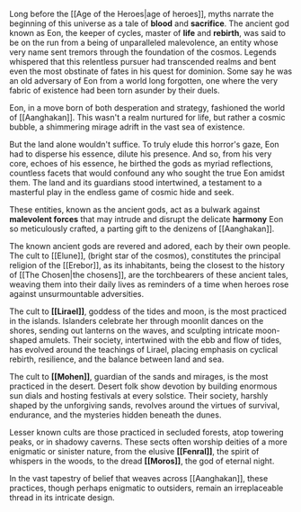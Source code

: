 
Long before the [[Age of the Heroes|age of heroes]], myths narrate the beginning of this universe as a tale of **blood** and **sacrifice**. The ancient god known as Eon, the keeper of cycles, master of **life** and **rebirth**, was said to be on the run from a being of unparalleled malevolence, an entity whose very name sent tremors through the foundation of the cosmos. Legends whispered that this relentless pursuer had transcended realms and bent even the most obstinate of fates in his quest for dominion. Some say he was an old adversary of Eon from a world long forgotten, one where the very fabric of existence had been torn asunder by their duels.

Eon, in a move born of both desperation and strategy, fashioned the world of [[Aanghakan]]. This wasn't a realm nurtured for life, but rather a cosmic bubble, a shimmering mirage adrift in the vast sea of existence.

But the land alone wouldn't suffice. To truly elude this horror's gaze, Eon had to disperse his essence, dilute his presence. And so, from his very core, echoes of his essence, he birthed the gods as myriad reflections, countless facets that would confound any who sought the true Eon amidst them. The land and its guardians stood intertwined, a testament to a masterful play in the endless game of cosmic hide and seek.

These entities, known as the ancient gods, act as a bulwark against **malevolent forces** that may intrude and disrupt the delicate **harmony** Eon so meticulously crafted, a parting gift to the denizens of [[Aanghakan]].

The known ancient gods are revered and adored, each by their own people. The cult to [[Elune]], (bright star of the cosmos), constitutes the principal religion of the [[Erebor]], as its inhabitants, being the closest to the history of [[The Chosen|the chosens]], are the torchbearers of these ancient tales, weaving them into their daily lives as reminders of a time when heroes rose against unsurmountable adversities.

The cult to **[[Lirael]]**, goddess of the tides and moon, is the most practiced in the islands. Islanders celebrate her through moonlit dances on the shores, sending out lanterns on the waves, and sculpting intricate moon-shaped amulets. Their society, intertwined with the ebb and flow of tides, has evolved around the teachings of Lirael, placing emphasis on cyclical rebirth, resilience, and the balance between land and sea.

The cult to **[[Mohen]]**, guardian of the sands and mirages, is the most practiced in the desert. Desert folk show devotion by building enormous sun dials and hosting festivals at every solstice. Their society, harshly shaped by the unforgiving sands, revolves around the virtues of survival, endurance, and the mysteries hidden beneath the dunes.

Lesser known cults are those practiced in secluded forests, atop towering peaks, or in shadowy caverns. These sects often worship deities of a more enigmatic or sinister nature, from the elusive **[[Fenral]]**, the spirit of whispers in the woods, to the dread **[[Moros]]**, the god of eternal night. 

In the vast tapestry of belief that weaves across [[Aanghakan]], these practices, though perhaps enigmatic to outsiders, remain an irreplaceable thread in its intricate design.